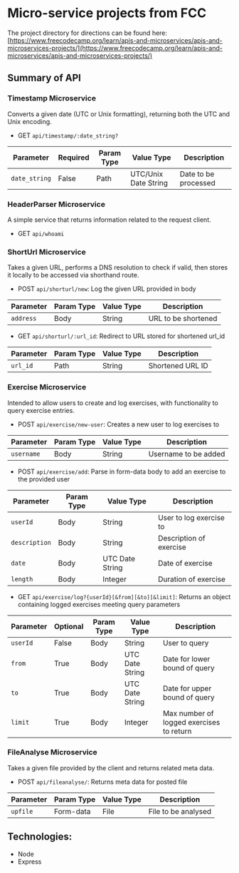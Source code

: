 # Micro-service projects from FCC

The project directory for directions can be found here:
[https://www.freecodecamp.org/learn/apis-and-microservices/apis-and-microservices-projects/](https://www.freecodecamp.org/learn/apis-and-microservices/apis-and-microservices-projects/)

## Summary of API

### Timestamp Microservice
Converts a given date (UTC or Unix formatting), returning both the UTC and Unix encoding.

- GET `api/timestamp/:date_string?`

| Parameter | Required | Param Type | Value Type | Description |
| --- | --- | --- | --- | --- |
| `date_string` | False | Path | UTC/Unix Date String | Date to be processed |

### HeaderParser Microservice
A simple service that returns information related to the request client.

- GET `api/whoami`

### ShortUrl Microservice
Takes a given URL, performs a DNS resolution to check if valid, then stores it locally to be accessed
via shorthand route.

- POST `api/shorturl/new`: Log the given URL provided in body

| Parameter | Param Type | Value Type | Description |
| --- | --- | --- | --- |
| `address` | Body | String | URL to be shortened |

- GET `api/shorturl/:url_id`: Redirect to URL stored for shortened url_id

| Parameter | Param Type | Value Type | Description |
| --- | --- | --- | --- |
| `url_id` | Path | String | Shortened URL ID |

### Exercise Microservice
Intended to allow users to create and log exercises, with functionality to query exercise entries.

- POST `api/exercise/new-user`: Creates a new user to log exercises to

| Parameter | Param Type | Value Type | Description |
| --- | --- | --- | --- |
| `username` | Body | String | Username to be added |

- POST `api/exercise/add`: Parse in form-data body to add an exercise to the provided user

| Parameter | Param Type | Value Type | Description |
| --- | --- | --- | --- |
| `userId` | Body | String | User to log exercise to |
| `description` | Body | String | Description of exercise |
| `date` | Body | UTC Date String | Date of exercise |
| `length` | Body | Integer | Duration of exercise |

- GET `api/exercise/log?{userId}[&from][&to][&limit]`: Returns an object containing logged exercises
meeting query parameters

| Parameter | Optional | Param Type | Value Type | Description |
| --- | --- | --- | --- | --- |
| `userId` | False | Body | String | User to query |
| `from` | True |Body | UTC Date String | Date for lower bound of query |
| `to` | True | Body | UTC Date String | Date for upper bound of query |
| `limit` | True | Body | Integer | Max number of logged exercises to return |

### FileAnalyse Microservice
Takes a given file provided by the client and returns related meta data.
- POST `api/fileanalyse/`: Returns meta data for posted file

| Parameter | Param Type | Value Type | Description |
| --- | --- | --- | --- |
| `upfile` | Form-data | File | File to be analysed |

## Technologies:
- Node
- Express